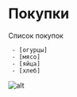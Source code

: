 # Покупки


Список покупок
```
 - [огурцы]
 - [мясо]
 - [яйца]
 - [хлеб]
```
![alt](https://w7.pngwing.com/pngs/17/91/png-transparent-green-zucchini-cucumber-israeli-salad-vegetable-fruit-food-cucumber-pickled-cucumber-melon-vegetables-thumbnail.png)
  
